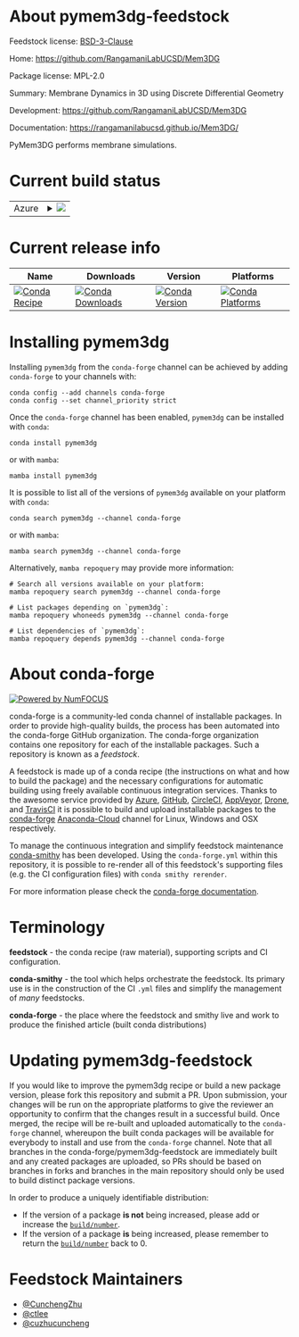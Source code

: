 About pymem3dg-feedstock
========================

Feedstock license: [BSD-3-Clause](https://github.com/conda-forge/pymem3dg-feedstock/blob/main/LICENSE.txt)

Home: https://github.com/RangamaniLabUCSD/Mem3DG

Package license: MPL-2.0

Summary: Membrane Dynamics in 3D using Discrete Differential Geometry

Development: https://github.com/RangamaniLabUCSD/Mem3DG

Documentation: https://rangamanilabucsd.github.io/Mem3DG/

PyMem3DG performs membrane simulations.


Current build status
====================


<table>
    
  <tr>
    <td>Azure</td>
    <td>
      <details>
        <summary>
          <a href="https://dev.azure.com/conda-forge/feedstock-builds/_build/latest?definitionId=11224&branchName=main">
            <img src="https://dev.azure.com/conda-forge/feedstock-builds/_apis/build/status/pymem3dg-feedstock?branchName=main">
          </a>
        </summary>
        <table>
          <thead><tr><th>Variant</th><th>Status</th></tr></thead>
          <tbody><tr>
              <td>linux_64_python3.10.____cpython</td>
              <td>
                <a href="https://dev.azure.com/conda-forge/feedstock-builds/_build/latest?definitionId=11224&branchName=main">
                  <img src="https://dev.azure.com/conda-forge/feedstock-builds/_apis/build/status/pymem3dg-feedstock?branchName=main&jobName=linux&configuration=linux%20linux_64_python3.10.____cpython" alt="variant">
                </a>
              </td>
            </tr><tr>
              <td>linux_64_python3.8.____cpython</td>
              <td>
                <a href="https://dev.azure.com/conda-forge/feedstock-builds/_build/latest?definitionId=11224&branchName=main">
                  <img src="https://dev.azure.com/conda-forge/feedstock-builds/_apis/build/status/pymem3dg-feedstock?branchName=main&jobName=linux&configuration=linux%20linux_64_python3.8.____cpython" alt="variant">
                </a>
              </td>
            </tr><tr>
              <td>linux_64_python3.9.____cpython</td>
              <td>
                <a href="https://dev.azure.com/conda-forge/feedstock-builds/_build/latest?definitionId=11224&branchName=main">
                  <img src="https://dev.azure.com/conda-forge/feedstock-builds/_apis/build/status/pymem3dg-feedstock?branchName=main&jobName=linux&configuration=linux%20linux_64_python3.9.____cpython" alt="variant">
                </a>
              </td>
            </tr><tr>
              <td>osx_64_python3.10.____cpython</td>
              <td>
                <a href="https://dev.azure.com/conda-forge/feedstock-builds/_build/latest?definitionId=11224&branchName=main">
                  <img src="https://dev.azure.com/conda-forge/feedstock-builds/_apis/build/status/pymem3dg-feedstock?branchName=main&jobName=osx&configuration=osx%20osx_64_python3.10.____cpython" alt="variant">
                </a>
              </td>
            </tr><tr>
              <td>osx_64_python3.8.____cpython</td>
              <td>
                <a href="https://dev.azure.com/conda-forge/feedstock-builds/_build/latest?definitionId=11224&branchName=main">
                  <img src="https://dev.azure.com/conda-forge/feedstock-builds/_apis/build/status/pymem3dg-feedstock?branchName=main&jobName=osx&configuration=osx%20osx_64_python3.8.____cpython" alt="variant">
                </a>
              </td>
            </tr><tr>
              <td>osx_64_python3.9.____cpython</td>
              <td>
                <a href="https://dev.azure.com/conda-forge/feedstock-builds/_build/latest?definitionId=11224&branchName=main">
                  <img src="https://dev.azure.com/conda-forge/feedstock-builds/_apis/build/status/pymem3dg-feedstock?branchName=main&jobName=osx&configuration=osx%20osx_64_python3.9.____cpython" alt="variant">
                </a>
              </td>
            </tr><tr>
              <td>osx_arm64_python3.10.____cpython</td>
              <td>
                <a href="https://dev.azure.com/conda-forge/feedstock-builds/_build/latest?definitionId=11224&branchName=main">
                  <img src="https://dev.azure.com/conda-forge/feedstock-builds/_apis/build/status/pymem3dg-feedstock?branchName=main&jobName=osx&configuration=osx%20osx_arm64_python3.10.____cpython" alt="variant">
                </a>
              </td>
            </tr><tr>
              <td>osx_arm64_python3.8.____cpython</td>
              <td>
                <a href="https://dev.azure.com/conda-forge/feedstock-builds/_build/latest?definitionId=11224&branchName=main">
                  <img src="https://dev.azure.com/conda-forge/feedstock-builds/_apis/build/status/pymem3dg-feedstock?branchName=main&jobName=osx&configuration=osx%20osx_arm64_python3.8.____cpython" alt="variant">
                </a>
              </td>
            </tr><tr>
              <td>osx_arm64_python3.9.____cpython</td>
              <td>
                <a href="https://dev.azure.com/conda-forge/feedstock-builds/_build/latest?definitionId=11224&branchName=main">
                  <img src="https://dev.azure.com/conda-forge/feedstock-builds/_apis/build/status/pymem3dg-feedstock?branchName=main&jobName=osx&configuration=osx%20osx_arm64_python3.9.____cpython" alt="variant">
                </a>
              </td>
            </tr>
          </tbody>
        </table>
      </details>
    </td>
  </tr>
</table>

Current release info
====================

| Name | Downloads | Version | Platforms |
| --- | --- | --- | --- |
| [![Conda Recipe](https://img.shields.io/badge/recipe-pymem3dg-green.svg)](https://anaconda.org/conda-forge/pymem3dg) | [![Conda Downloads](https://img.shields.io/conda/dn/conda-forge/pymem3dg.svg)](https://anaconda.org/conda-forge/pymem3dg) | [![Conda Version](https://img.shields.io/conda/vn/conda-forge/pymem3dg.svg)](https://anaconda.org/conda-forge/pymem3dg) | [![Conda Platforms](https://img.shields.io/conda/pn/conda-forge/pymem3dg.svg)](https://anaconda.org/conda-forge/pymem3dg) |

Installing pymem3dg
===================

Installing `pymem3dg` from the `conda-forge` channel can be achieved by adding `conda-forge` to your channels with:

```
conda config --add channels conda-forge
conda config --set channel_priority strict
```

Once the `conda-forge` channel has been enabled, `pymem3dg` can be installed with `conda`:

```
conda install pymem3dg
```

or with `mamba`:

```
mamba install pymem3dg
```

It is possible to list all of the versions of `pymem3dg` available on your platform with `conda`:

```
conda search pymem3dg --channel conda-forge
```

or with `mamba`:

```
mamba search pymem3dg --channel conda-forge
```

Alternatively, `mamba repoquery` may provide more information:

```
# Search all versions available on your platform:
mamba repoquery search pymem3dg --channel conda-forge

# List packages depending on `pymem3dg`:
mamba repoquery whoneeds pymem3dg --channel conda-forge

# List dependencies of `pymem3dg`:
mamba repoquery depends pymem3dg --channel conda-forge
```


About conda-forge
=================

[![Powered by
NumFOCUS](https://img.shields.io/badge/powered%20by-NumFOCUS-orange.svg?style=flat&colorA=E1523D&colorB=007D8A)](https://numfocus.org)

conda-forge is a community-led conda channel of installable packages.
In order to provide high-quality builds, the process has been automated into the
conda-forge GitHub organization. The conda-forge organization contains one repository
for each of the installable packages. Such a repository is known as a *feedstock*.

A feedstock is made up of a conda recipe (the instructions on what and how to build
the package) and the necessary configurations for automatic building using freely
available continuous integration services. Thanks to the awesome service provided by
[Azure](https://azure.microsoft.com/en-us/services/devops/), [GitHub](https://github.com/),
[CircleCI](https://circleci.com/), [AppVeyor](https://www.appveyor.com/),
[Drone](https://cloud.drone.io/welcome), and [TravisCI](https://travis-ci.com/)
it is possible to build and upload installable packages to the
[conda-forge](https://anaconda.org/conda-forge) [Anaconda-Cloud](https://anaconda.org/)
channel for Linux, Windows and OSX respectively.

To manage the continuous integration and simplify feedstock maintenance
[conda-smithy](https://github.com/conda-forge/conda-smithy) has been developed.
Using the ``conda-forge.yml`` within this repository, it is possible to re-render all of
this feedstock's supporting files (e.g. the CI configuration files) with ``conda smithy rerender``.

For more information please check the [conda-forge documentation](https://conda-forge.org/docs/).

Terminology
===========

**feedstock** - the conda recipe (raw material), supporting scripts and CI configuration.

**conda-smithy** - the tool which helps orchestrate the feedstock.
                   Its primary use is in the construction of the CI ``.yml`` files
                   and simplify the management of *many* feedstocks.

**conda-forge** - the place where the feedstock and smithy live and work to
                  produce the finished article (built conda distributions)


Updating pymem3dg-feedstock
===========================

If you would like to improve the pymem3dg recipe or build a new
package version, please fork this repository and submit a PR. Upon submission,
your changes will be run on the appropriate platforms to give the reviewer an
opportunity to confirm that the changes result in a successful build. Once
merged, the recipe will be re-built and uploaded automatically to the
`conda-forge` channel, whereupon the built conda packages will be available for
everybody to install and use from the `conda-forge` channel.
Note that all branches in the conda-forge/pymem3dg-feedstock are
immediately built and any created packages are uploaded, so PRs should be based
on branches in forks and branches in the main repository should only be used to
build distinct package versions.

In order to produce a uniquely identifiable distribution:
 * If the version of a package **is not** being increased, please add or increase
   the [``build/number``](https://docs.conda.io/projects/conda-build/en/latest/resources/define-metadata.html#build-number-and-string).
 * If the version of a package **is** being increased, please remember to return
   the [``build/number``](https://docs.conda.io/projects/conda-build/en/latest/resources/define-metadata.html#build-number-and-string)
   back to 0.

Feedstock Maintainers
=====================

* [@CunchengZhu](https://github.com/CunchengZhu/)
* [@ctlee](https://github.com/ctlee/)
* [@cuzhucuncheng](https://github.com/cuzhucuncheng/)

